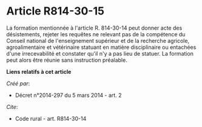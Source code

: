 # Article R814-30-15

La formation mentionnée à l'article R. 814-30-14 peut donner acte des désistements, rejeter les requêtes ne relevant pas de
la compétence du Conseil national de l'enseignement supérieur et de la recherche agricole, agroalimentaire et vétérinaire
statuant en matière disciplinaire ou entachées d'une irrecevabilité et constater qu'il n'y a pas lieu de statuer. La
formation peut alors être réunie sans instruction préalable.

**Liens relatifs à cet article**

_Créé par_:

  - Décret n°2014-297 du 5 mars 2014 - art. 2

_Cite_:

  - Code rural - art. R814-30-14
